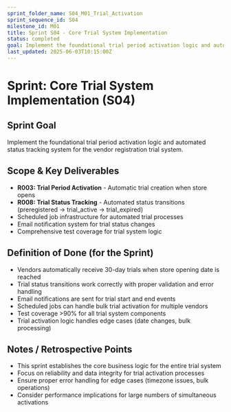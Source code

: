 ```yaml
---
sprint_folder_name: S04_M01_Trial_Activation
sprint_sequence_id: S04
milestone_id: M01
title: Sprint S04 - Core Trial System Implementation
status: completed
goal: Implement the foundational trial period activation logic and automated status tracking system for the vendor registration trial system.
last_updated: 2025-06-03T10:15:00Z
---
```


# Sprint: Core Trial System Implementation (S04)

## Sprint Goal
Implement the foundational trial period activation logic and automated status tracking system for the vendor registration trial system.

## Scope & Key Deliverables
- **R003: Trial Period Activation** - Automatic trial creation when store opens
- **R008: Trial Status Tracking** - Automated status transitions (preregistered → trial_active → trial_expired)
- Scheduled job infrastructure for automated trial processes
- Email notification system for trial status changes
- Comprehensive test coverage for trial system logic

## Definition of Done (for the Sprint)
- Vendors automatically receive 30-day trials when store opening date is reached
- Trial status transitions work correctly with proper validation and error handling
- Email notifications are sent for trial start and end events
- Scheduled jobs can handle bulk trial activation for multiple vendors
- Test coverage >90% for all trial system components
- Trial activation logic handles edge cases (date changes, bulk processing)

## Notes / Retrospective Points
- This sprint establishes the core business logic for the entire trial system
- Focus on reliability and data integrity for trial activation processes
- Ensure proper error handling for edge cases (timezone issues, bulk operations)
- Consider performance implications for large numbers of simultaneous activations